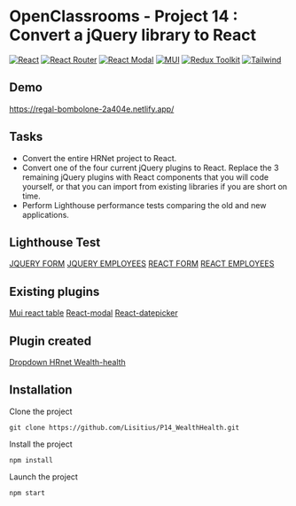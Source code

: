 # OpenClassrooms - Project 14 : Convert a jQuery library to React

[![React](https://img.shields.io/badge/React-18.2.0-9cf)](https://fr.reactjs.org/)
[![React Router](https://img.shields.io/badge/React--router--dom-6.14.0-red)](https://reactrouter.com/en/main)
[![React Modal](https://img.shields.io/badge/React--modal-30.1.0-green)](https://www.npmjs.com/package/react-modal)
[![MUI](https://img.shields.io/badge/MUI-5.14.18-pink)](https://mui.com/material-ui/)
[![Redux Toolkit](https://img.shields.io/badge/ReduxToolkit-1.9.7-purple)](https://redux-toolkit.js.org/)
[![Tailwind](https://img.shields.io/badge/Tailwind-3.3.3-blue)](https://tailwindcss.com/)

## Demo

https://regal-bombolone-2a404e.netlify.app/

## Tasks

- Convert the entire HRNet project to React.
- Convert one of the four current jQuery plugins to React. Replace the 3 remaining jQuery plugins with React components that you will code yourself, or that you can import from existing libraries if you are short on time.
- Perform Lighthouse performance tests comparing the old and new applications.

## Lighthouse Test

[JQUERY FORM](https://github.com/Lisitius/P14_WealthHealth/blob/main/src/assets/lighthouse_jquery_addpage.png)
[JQUERY EMPLOYEES](https://github.com/Lisitius/P14_WealthHealth/blob/main/src/assets/lighthouse_jquery_table.png)
[REACT FORM](https://github.com/Lisitius/P14_WealthHealth/blob/main/src/assets/lighthouse_react_addform.png)
[REACT EMPLOYEES](https://github.com/Lisitius/P14_WealthHealth/blob/main/src/assets/lighthouse_react_tablepage.png)

## Existing plugins

[Mui react table](https://mui.com/material-ui/react-table/)
[React-modal](https://www.npmjs.com/package/react-modal)
[React-datepicker](https://www.npmjs.com/package/react-datepicker)

## Plugin created

[Dropdown HRnet Wealth-health](https://github.com/Lisitius/p14-package-dropdown-wealth-health)

## Installation

Clone the project

```
git clone https://github.com/Lisitius/P14_WealthHealth.git
```

Install the project

```
npm install
```

Launch the project

```
npm start
```
